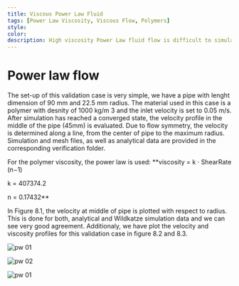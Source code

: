 ```yaml
---
title: Viscous Power Law Fluid
tags: [Power Law Viscosity, Viscous Flow, Polymers]
style: 
color: 
description: High viscosity Power Law fluid flow is difficult to simulate. We verify the suitablity of Wildkatze solver for highly viscous flows.
---
```



# Power law flow

 The set-up of this validation case is very simple, we have a pipe with lenght dimension of 90 mm and 22.5 mm radius. The material used in this case is a polymer with desnity of 1000 kg/m 3 and the inlet velocity is set to 0.05 m/s. After simulation has reached a converged state, the velocity profile in the middle of the pipe (45mm) is evaluated. Due to flow symmetry, the velocity is determined along a line, from the center of pipe to the maximum radius. Simulation and mesh files, as well as analytical data are provided in the corresponding verification folder.
 
 
For the polymer viscosity, the power law is used:
**viscosity = k · ShearRate (n−1)

k = 407374.2

n = 0.17432**


In Figure 8.1, the velocity at middle of pipe is plotted with respect to radius. This is done for both, analytical and Wildkatze simulation data and we can see very good agreement. Additionaly, we have plot the velocity and viscosity profiles for this validation case in figure 8.2 and 8.3.




![pw 01](https://live.staticflickr.com/65535/51911687595_9666e0cdfa_c.jpg)

![pw 02](https://live.staticflickr.com/65535/51910102472_f284c14c3a_z.jpg)

![pw 01](https://live.staticflickr.com/65535/51910102552_910cf91fb5_z.jpg)


